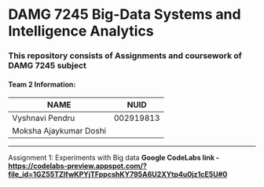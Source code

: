 # DAMG 7245 Big-Data Systems and Intelligence Analytics 
### This repository consists of Assignments and coursework of DAMG 7245 subject

#### Team 2  Information:

| NAME                  |     NUID        |
|-----------------------|-----------------|
| Vyshnavi Pendru       |   002919813     |
| Moksha Ajaykumar Doshi|                 |

--------------------------------------------------------------------------------------------------------------------------------------------------------------
Assignment 1: Experiments with Big data
**Google CodeLabs link - https://codelabs-preview.appspot.com/?file_id=1GZ55TZlfwKPYjTFppcshKY795A6U2XYtp4u0jz1cE5U#0**
